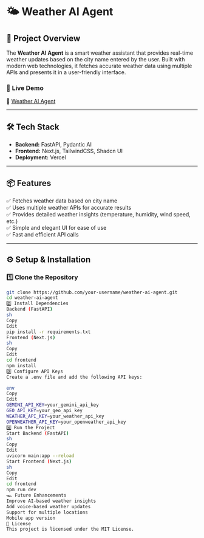 # 🌤️ Weather AI Agent  

## 🚀 Project Overview  
The **Weather AI Agent** is a smart weather assistant that provides real-time weather updates based on the city name entered by the user. Built with modern web technologies, it fetches accurate weather data using multiple APIs and presents it in a user-friendly interface.  

### 🔗 **Live Demo**  
🔗 [Weather AI Agent](https://weather-ai-agent-nine.vercel.app/)  

---

## 🛠️ Tech Stack  
- **Backend:** FastAPI, Pydantic AI  
- **Frontend:** Next.js, TailwindCSS, Shadcn UI  
- **Deployment:** Vercel  

---

## 📦 Features  
✅ Fetches weather data based on city name  
✅ Uses multiple weather APIs for accurate results  
✅ Provides detailed weather insights (temperature, humidity, wind speed, etc.)  
✅ Simple and elegant UI for ease of use  
✅ Fast and efficient API calls  

---

## ⚙️ Setup & Installation  

### 1️⃣ Clone the Repository  
```sh
git clone https://github.com/your-username/weather-ai-agent.git  
cd weather-ai-agent  
2️⃣ Install Dependencies
Backend (FastAPI)
sh
Copy
Edit
pip install -r requirements.txt  
Frontend (Next.js)
sh
Copy
Edit
cd frontend  
npm install  
3️⃣ Configure API Keys
Create a .env file and add the following API keys:

env
Copy
Edit
GEMINI_API_KEY=your_gemini_api_key  
GEO_API_KEY=your_geo_api_key  
WEATHER_API_KEY=your_weather_api_key  
OPENWEATHER_API_KEY=your_openweather_api_key  
4️⃣ Run the Project
Start Backend (FastAPI)
sh
Copy
Edit
uvicorn main:app --reload  
Start Frontend (Next.js)
sh
Copy
Edit
cd frontend  
npm run dev  
🏎️ Future Enhancements
Improve AI-based weather insights
Add voice-based weather updates
Support for multiple locations
Mobile app version
📜 License
This project is licensed under the MIT License.
